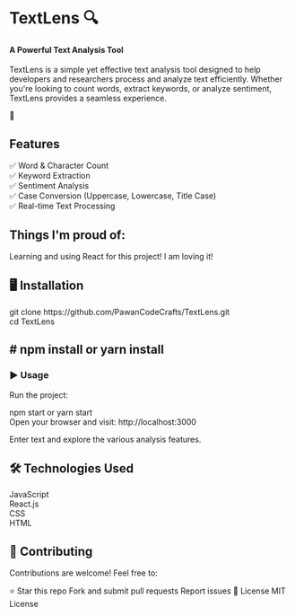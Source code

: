 <h1>TextLens 🔍</h1>
<h4> A Powerful Text Analysis Tool</h4>
<p>TextLens is a simple yet effective text analysis tool designed to help developers and researchers process and analyze text efficiently. Whether you're looking to count words, extract keywords, or analyze sentiment, TextLens provides a seamless experience.</p>

🚀<h2> Features</h2>
✅ Word & Character Count<br>
✅ Keyword Extraction<br>
✅ Sentiment Analysis<br>
✅ Case Conversion (Uppercase, Lowercase, Title Case)<br>
✅ Real-time Text Processing<br>

<h2>Things I'm proud of:</h2>
<p>Learning and using React for this project! I am loving it!</p>

<h2>🖥️ Installation</h2>
<p>git clone https://github.com/PawanCodeCrafts/TextLens.git<br>
cd TextLens</p>

<h2> # npm install or yarn install</h2>

<h3>▶️ Usage</h3>

Run the project:
<p>npm start or yarn start<br>
Open your browser and visit: http://localhost:3000</p>

<p>Enter text and explore the various analysis features.</p>

<h2>🛠️ Technologies Used</h2>
JavaScript<br>
React.js<br>
CSS<br>
HTML<br>

<h2>🤝 Contributing</h2>
Contributions are welcome! Feel free to:

⭐ Star this repo
Fork and submit pull requests
Report issues
📜 License
MIT License


